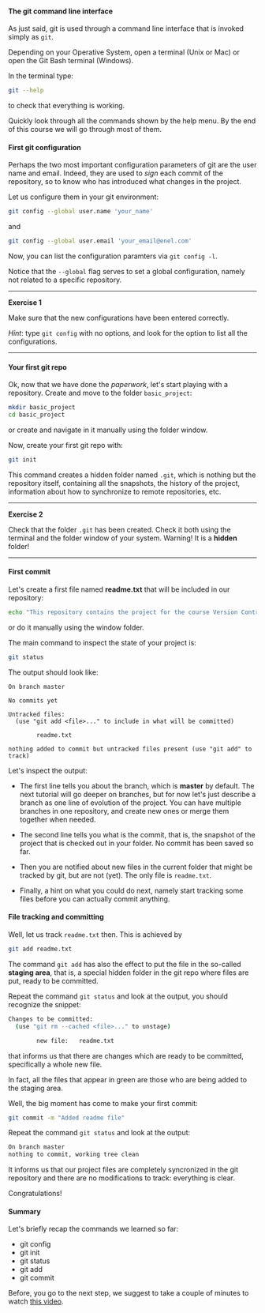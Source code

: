 #### The git command line interface

As just said, git is used through a command line interface that is invoked simply as ``git``.

Depending on your Operative System, open a terminal (Unix or Mac) or open the Git Bash terminal (Windows).

In the terminal type:

```bash
git --help
```

to check that everything is working.

Quickly look through all the commands shown by the help menu. By the end of this course we will go through most of them. 

#### First git configuration

Perhaps the two most important configuration parameters of git are the user name and email. Indeed, they are used to _sign_
each commit of the repository, so to know who has introduced what changes in the project.

Let us configure them in your git environment:

```bash
git config --global user.name 'your_name'
```

and

```bash
git config --global user.email 'your_email@enel.com'
```

Now, you can list the configuration paramters via ``git config -l``.

Notice that the ``--global`` flag serves to set a global configuration, namely not related to a specific repository.

---
__Exercise 1__


Make sure that the new configurations have been entered correctly. 

_Hint_: type ``git config`` with no options, and look for the option to list all the configurations. 

---

#### Your first git repo

Ok, now that we have done the _paperwork_, let's start playing with a repository. 
Create and move to the folder ``basic_project``:

```bash
mkdir basic_project
cd basic_project
```

or create and navigate in it manually using the folder window.

Now, create your first git repo with:

```bash
git init
```

This command creates a hidden folder named ``.git``, which is nothing but the repository itself, containing all the snapshots,
the history of the project, information about how to synchronize to remote repositories, etc.

---
__Exercise 2__


Check that the folder ``.git`` has been created. Check it both using the terminal and the folder window of your system. Warning! It is a **hidden** folder!

---
 

#### First commit
 
Let's create a first file named **readme.txt** that will be included in our repository:
  
```bash
echo "This repository contains the project for the course Version Control System" > readme.txt
```

or do it manually using the window folder.

The main command to inspect the state of your project is:

```bash
git status
```

The output should look like:

```
On branch master

No commits yet

Untracked files:
  (use "git add <file>..." to include in what will be committed)

        readme.txt

nothing added to commit but untracked files present (use "git add" to track)
```

Let's inspect the output:

- The first line tells you about the branch, which is __master__ by default.
 The next tutorial will go deeper on branches, but for now let's just describe a branch as one line of evolution of the project.
 You can have multiple branches in one repository, and create new ones or merge them together when needed.

- The second line tells you what is the commit, that is, the snapshot of the project that is checked out in your folder.
No commit has been saved so far.

- Then you are notified about new files in the current folder that might be tracked by git, but are not (yet).
 The only file is ``readme.txt``.
 
- Finally, a hint on what you could do next, namely start tracking some files before you can actually commit anything. 


#### File tracking and committing  

Well, let us track ``readme.txt`` then. This is achieved by

```bash
git add readme.txt
```

The command ``git add`` has also the effect to put the file in the so-called __staging area__, that is,
 a special hidden folder in the git repo where files are put, ready to be committed. 

Repeat the command ``git status`` and look at the output, you should recognize the snippet:

```bash
Changes to be committed:
  (use "git rm --cached <file>..." to unstage)

        new file:   readme.txt
```

that informs us that there are changes which are ready to be committed, specifically a whole new file.

In fact, all the files that appear in green are those who are being added to the staging area.

Well, the big moment has come to make your first commit:

```bash
git commit -m "Added readme file"
```

Repeat the command ``git status`` and look at the output:

```bash
On branch master
nothing to commit, working tree clean
```

It informs us that our project files are completely syncronized in the git repository and there are no modifications to track: everything is clear.

Congratulations! 


#### Summary
Let's briefly recap the commands we learned so far:
- git config
- git init
- git status
- git add
- git commit


Before, you go to the next step, we suggest to take a couple of minutes to watch [this video](https://www.youtube.com/watch?v=t6GMcIoCD9Q).


